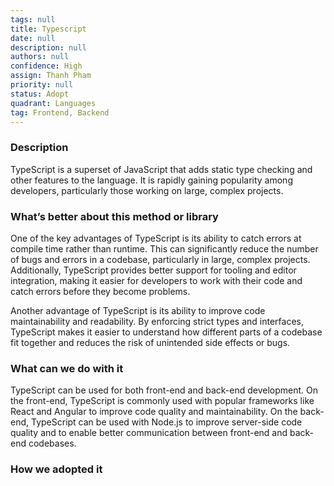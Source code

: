 ```yaml
---
tags: null
title: Typescript
date: null
description: null
authors: null
confidence: High
assign: Thanh Pham
priority: null
status: Adopt
quadrant: Languages
tag: Frontend, Backend
---
```


<!-- table_of_contents b3a49b5f-ef55-41a9-a6dc-d73e62723743 -->

### Description

TypeScript is a superset of JavaScript that adds static type checking and other features to the language. It is rapidly gaining popularity among developers, particularly those working on large, complex projects.

### What’s better about this method or library

One of the key advantages of TypeScript is its ability to catch errors at compile time rather than runtime. This can significantly reduce the number of bugs and errors in a codebase, particularly in large, complex projects. Additionally, TypeScript provides better support for tooling and editor integration, making it easier for developers to work with their code and catch errors before they become problems.

Another advantage of TypeScript is its ability to improve code maintainability and readability. By enforcing strict types and interfaces, TypeScript makes it easier to understand how different parts of a codebase fit together and reduces the risk of unintended side effects or bugs.

### What can we do with it

TypeScript can be used for both front-end and back-end development. On the front-end, TypeScript is commonly used with popular frameworks like React and Angular to improve code quality and maintainability. On the back-end, TypeScript can be used with Node.js to improve server-side code quality and to enable better communication between front-end and back-end codebases.

### How we adopted it
<!-- child_database fe7f01bd-e932-4978-8411-9b8d405d8c18 -->
